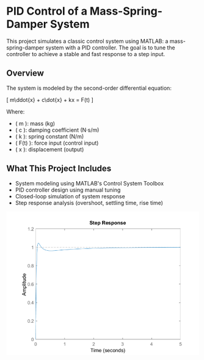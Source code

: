 # PID Control of a Mass-Spring-Damper System

This project simulates a classic control system using MATLAB: a mass-spring-damper system with a PID controller. The goal is to tune the controller to achieve a stable and fast response to a step input.

##  Overview

The system is modeled by the second-order differential equation:

\[
m\ddot{x} + c\dot{x} + kx = F(t)
\]

Where:
- \( m \): mass (kg)
- \( c \): damping coefficient (N·s/m)
- \( k \): spring constant (N/m)
- \( F(t) \): force input (control input)
- \( x \): displacement (output)

##  What This Project Includes

- System modeling using MATLAB's Control System Toolbox
- PID controller design using manual tuning
- Closed-loop simulation of system response
- Step response analysis (overshoot, settling time, rise time)

![Step Response](PID_MassSpringDamper/figures/step_response.png)

